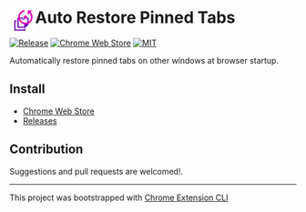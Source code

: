 # <img src="public/icons/icon_48.png" width="45" align="left"> Auto Restore Pinned Tabs

[![Release](https://img.shields.io/github/v/release/LightAPIs/auto-restore-pinned-tabs.svg)](https://github.com/LightAPIs/auto-restore-pinned-tabs/releases/latest) [![Chrome Web Store](https://img.shields.io/chrome-web-store/v/oodefhcgmkiccimbkkcjghejknagadho?maxAge=86400)](https://chrome.google.com/webstore/detail/oodefhcgmkiccimbkkcjghejknagadho) [![MIT](https://img.shields.io/github/license/LightAPIs/auto-restore-pinned-tabs.svg)](/LICENSE)

Automatically restore pinned tabs on other windows at browser startup.

## Install

- [Chrome Web Store](https://chrome.google.com/webstore/detail/oodefhcgmkiccimbkkcjghejknagadho)
- [Releases](https://github.com/LightAPIs/auto-restore-pinned-tabs/releases/latest)

## Contribution

Suggestions and pull requests are welcomed!.

---

This project was bootstrapped with [Chrome Extension CLI](https://github.com/dutiyesh/chrome-extension-cli)

